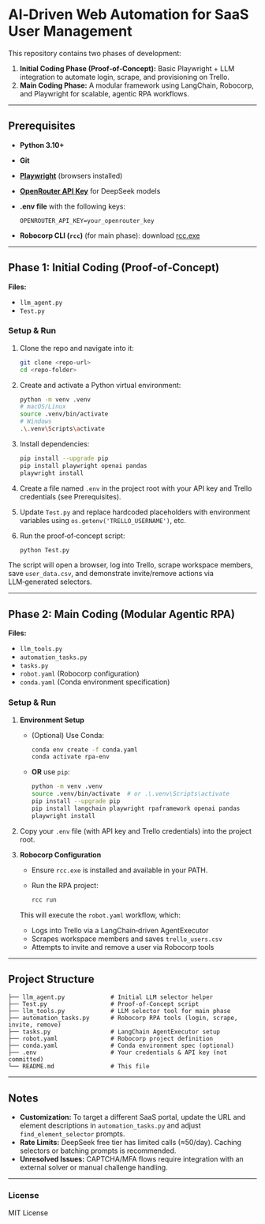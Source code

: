 # AI‑Driven Web Automation for SaaS User Management

This repository contains two phases of development:

1. **Initial Coding Phase (Proof‑of‑Concept):** Basic Playwright + LLM integration to automate login, scrape, and provisioning on Trello.
2. **Main Coding Phase:** A modular framework using LangChain, Robocorp, and Playwright for scalable, agentic RPA workflows.

---

## Prerequisites

* **Python 3.10+**
* **Git**
* **[Playwright](https://playwright.dev/python/docs/intro)** (browsers installed)
* **[OpenRouter API Key](https://openrouter.ai/)** for DeepSeek models
* **.env file** with the following keys:

  ```dotenv
  OPENROUTER_API_KEY=your_openrouter_key
  ```
* **Robocorp CLI (`rcc`)** (for main phase): download [rcc.exe](https://robocorp.com/docs/rcc/installation)

---

## Phase 1: Initial Coding (Proof‑of‑Concept)

**Files:**

* `llm_agent.py`
* `Test.py`

### Setup & Run

1. Clone the repo and navigate into it:

   ```bash
   git clone <repo-url>
   cd <repo-folder>
   ```
2. Create and activate a Python virtual environment:

   ```bash
   python -m venv .venv
   # macOS/Linux
   source .venv/bin/activate
   # Windows
   .\.venv\Scripts\activate
   ```
3. Install dependencies:

   ```bash
   pip install --upgrade pip
   pip install playwright openai pandas
   playwright install
   ```
4. Create a file named `.env` in the project root with your API key and Trello credentials (see Prerequisites).
5. Update `Test.py` and replace hardcoded placeholders with environment variables using `os.getenv('TRELLO_USERNAME')`, etc.
6. Run the proof‑of‑concept script:

   ```bash
   python Test.py
   ```

The script will open a browser, log into Trello, scrape workspace members, save `user_data.csv`, and demonstrate invite/remove actions via LLM‑generated selectors.

---

## Phase 2: Main Coding (Modular Agentic RPA)

**Files:**

* `llm_tools.py`
* `automation_tasks.py`
* `tasks.py`
* `robot.yaml` (Robocorp configuration)
* `conda.yaml` (Conda environment specification)

### Setup & Run

1. **Environment Setup**

   * (Optional) Use Conda:

     ```bash
     conda env create -f conda.yaml
     conda activate rpa-env
     ```
   * **OR** use `pip`:

     ```bash
     python -m venv .venv
     source .venv/bin/activate  # or .\.venv\Scripts\activate
     pip install --upgrade pip
     pip install langchain playwright rpaframework openai pandas
     playwright install
     ```
2. Copy your `.env` file (with API key and Trello credentials) into the project root.
3. **Robocorp Configuration**

   * Ensure `rcc.exe` is installed and available in your PATH.
   * Run the RPA project:

     ```powershell
     rcc run
     ```

   This will execute the `robot.yaml` workflow, which:

   * Logs into Trello via a LangChain‑driven AgentExecutor
   * Scrapes workspace members and saves `trello_users.csv`
   * Attempts to invite and remove a user via Robocorp tools

---

## Project Structure

```
├── llm_agent.py             # Initial LLM selector helper
├── Test.py                  # Proof‑of‑Concept script
├── llm_tools.py             # LLM selector tool for main phase
├── automation_tasks.py      # Robocorp RPA tools (login, scrape, invite, remove)
├── tasks.py                 # LangChain AgentExecutor setup
├── robot.yaml               # Robocorp project definition
├── conda.yaml               # Conda environment spec (optional)
├── .env                     # Your credentials & API key (not committed)
└── README.md                # This file
```

---

## Notes

* **Customization:** To target a different SaaS portal, update the URL and element descriptions in `automation_tasks.py` and adjust `find_element_selector` prompts.
* **Rate Limits:** DeepSeek free tier has limited calls (≈50/day). Caching selectors or batching prompts is recommended.
* **Unresolved Issues:** CAPTCHA/MFA flows require integration with an external solver or manual challenge handling.

---

### License

MIT License
